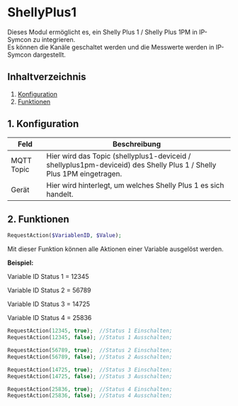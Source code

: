 # ShellyPlus1
   Dieses Modul ermöglicht es, ein Shelly Plus 1 / Shelly Plus 1PM in IP-Symcon zu integrieren.\
   Es können die Kanäle geschaltet werden und die Messwerte werden in IP-Symcon dargestellt.   
    
   ## Inhaltverzeichnis
   1. [Konfiguration](#1-konfiguration)
   2. [Funktionen](#2-funktionen)
   
   ## 1. Konfiguration
   
   Feld | Beschreibung
   ------------ | ----------------
   MQTT Topic | Hier wird das Topic (shellyplus1-deviceid / shellyplus1pm-deviceid) des Shelly Plus 1 / Shelly Plus 1PM  eingetragen.
   Gerät      | Hier wird hinterlegt, um welches Shelly Plus 1 es sich handelt.
   ## 2. Funktionen
   
   ```php
   RequestAction($VariablenID, $Value);
   ```
   Mit dieser Funktion können alle Aktionen einer Variable ausgelöst werden.

   **Beispiel:**

   Variable ID Status 1 = 12345
   
   Variable ID Status 2 = 56789
   
   Variable ID Status 3 = 14725

   Variable ID Status 4 = 25836
   ```php
   RequestAction(12345, true);  //Status 1 Einschalten;
   RequestAction(12345, false); //Status 1 Ausschalten;
   
   RequestAction(56789, true);  //Status 2 Einschalten;
   RequestAction(56789, false); //Status 2 Ausschalten;
   
   RequestAction(14725, true);  //Status 3 Einschalten;
   RequestAction(14725, false); //Status 3 Ausschalten;

   RequestAction(25836, true);  //Status 4 Einschalten;
   RequestAction(25836, false); //Status 4 Ausschalten;
   ```